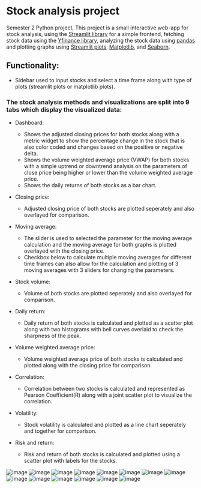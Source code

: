 # Stock analysis project
 Semester 2 Python project, This project is a small interactive web-app for stock analysis, using the [Streamlit library](https://github.com/streamlit/streamlit) for a simple frontend, fetching stock data using the [Yfinance library](https://github.com/ranaroussi/yfinance), analyzing the stock data using [pandas](https://github.com/pandas-dev/pandas) and plotting graphs using [Streamlit plots](https://docs.streamlit.io/library/api-reference/charts), [Matplotlib](https://github.com/matplotlib/matplotlib), and [Seaborn](https://github.com/mwaskom/seaborn).

## Functionality:

- Sidebar used to input stocks and select a time frame along with type of plots (streamlit plots or matplotlib plots).

### The stock analysis methods and visualizations are split into 9 tabs which display the visualized data:

- Dashboard:
  - Shows the adjusted closing prices for both stocks along with a metric widget to show the percentage change in the stock that is also color coded and changes based on the positive or negative delta.
  - Shows the volume weighted average price (VWAP) for both stocks with a simple uptrend or downtrend analysis on the parameters of close price being higher or lower than the volume weighted average price.
  - Shows the daily returns of both stocks as a bar chart.

- Closing price:
  - Adjusted closing price of both stocks are plotted seperately and also overlayed for comparison.

- Moving average:
  - The slider is used to selected the parameter for the moving average calculation and the moving average for both graphs is plotted overlayed with the closing price.
  - Checkbox below to calculate multiple moving averages for different time frames can also allow for the calculation and plotting of 3 moving averages with 3 sliders for changing the parameters.


- Stock volume:
  - Volume of both stocks are plotted seperately and also overlayed for comparison.

- Daily return:
  - Daily return of both stocks is calculated and plotted as a scatter plot along with two histograms with bell curves overlaid to check the sharpness of the peak.

- Volume weighted average price:
  - Volume weighted average price of both stocks is calculated and plotted along with the closing price for comparison.

- Correlation:
  - Correlation between two stocks is calculated and represented as Pearson Coefficient(R) along with a joint scatter plot to visualize the correlation.

- Volatility:
  - Stock volatility is calculated and plotted as a line chart seperately and together for comparison.

- Risk and return:
  - Risk and return of both stocks is calculated and plotted using a scatter plot with labels for the stocks. 

![image](https://github.com/lakshman-sweetpeaches/Stock-analysis-project/assets/142110475/eb2eecfc-6f3d-4238-a578-d88563e96eef)
![image](https://github.com/lakshman-sweetpeaches/Stock-analysis-project/assets/142110475/c0715078-1708-40bc-a337-d6ae8bb74231)
![image](https://github.com/lakshman-sweetpeaches/Stock-analysis-project/assets/142110475/d543028d-3130-43d3-959d-0901b35ed38d)
![image](https://github.com/lakshman-sweetpeaches/Stock-analysis-project/assets/142110475/709c8fd1-9e04-45b5-891c-a90dcdd248f8)
![image](https://github.com/lakshman-sweetpeaches/Stock-analysis-project/assets/142110475/3ed4f954-ec75-4777-8684-47793bfee60d)
![image](https://github.com/lakshman-sweetpeaches/Stock-analysis-project/assets/142110475/0c00ca62-ee6f-4b3a-97c6-0b194c35fc07)
![image](https://github.com/lakshman-sweetpeaches/Stock-analysis-project/assets/142110475/4c3f3c02-7b22-4596-8f21-b759a3e37d83)
![image](https://github.com/lakshman-sweetpeaches/Stock-analysis-project/assets/142110475/50fc6c9e-f1e1-4791-9ce9-fa9182e333b9)
![image](https://github.com/lakshman-sweetpeaches/Stock-analysis-project/assets/142110475/0cb8620b-6fbf-4069-b176-49f9425deb79)
![image](https://github.com/lakshman-sweetpeaches/Stock-analysis-project/assets/142110475/89f81ad3-bf8c-4d1f-bd36-03a0abc618cd)
![image](https://github.com/lakshman-sweetpeaches/Stock-analysis-project/assets/142110475/08c5c759-3bff-4636-9279-856775232b03)
![image](https://github.com/lakshman-sweetpeaches/Stock-analysis-project/assets/142110475/73a30a19-2eda-487f-9896-e0dfe3fbe925)
![image](https://github.com/lakshman-sweetpeaches/Stock-analysis-project/assets/142110475/6e089b54-24ea-493b-88c9-37039629d95f)
![image](https://github.com/lakshman-sweetpeaches/Stock-analysis-project/assets/142110475/b8a10d40-bdde-4c73-9cb5-8e2fc240e648)
